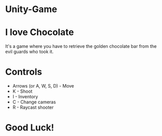 # Unity-Game

# I love Chocolate
It's a game where you have to retrieve the golden chocolate bar from the evil guards who took it.

# Controls
* Arrows (or A, W, S, D) - Move
* K - Shoot
* I - Inventory
* C - Change cameras
* R - Raycast shooter

# Good Luck!
